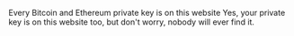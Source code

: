 Every Bitcoin and Ethereum private key is on this website
Yes, your private key is on this website too, but don't worry, nobody will ever find it.